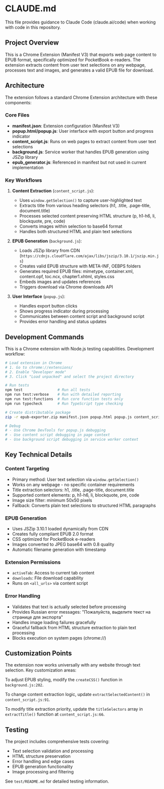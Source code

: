 # CLAUDE.md

This file provides guidance to Claude Code (claude.ai/code) when working with code in this repository.

## Project Overview

This is a Chrome Extension (Manifest V3) that exports web page content to EPUB format, specifically optimized for PocketBook e-readers. The extension extracts content from user text selections on any webpage, processes text and images, and generates a valid EPUB file for download.

## Architecture

The extension follows a standard Chrome Extension architecture with these components:

### Core Files
- **manifest.json**: Extension configuration (Manifest V3)
- **popup.html/popup.js**: User interface with export button and progress indicator
- **content_script.js**: Runs on web pages to extract content from user text selections
- **background.js**: Service worker that handles EPUB generation using JSZip library
- **epub_generator.js**: Referenced in manifest but not used in current implementation

### Key Workflows

1. **Content Extraction** (`content_script.js`):
   - Uses `window.getSelection()` to capture user-highlighted text
   - Extracts title from various heading selectors (h1, .title, .page-title, document.title)
   - Processes selected content preserving HTML structure (p, h1-h6, li, blockquote, pre, code)
   - Converts images within selection to base64 format
   - Handles both structured HTML and plain text selections

2. **EPUB Generation** (`background.js`):
   - Loads JSZip library from CDN (`https://cdnjs.cloudflare.com/ajax/libs/jszip/3.10.1/jszip.min.js`)
   - Creates valid EPUB structure with META-INF, OEBPS folders
   - Generates required EPUB files: mimetype, container.xml, content.opf, toc.ncx, chapter1.xhtml, styles.css
   - Embeds images and updates references
   - Triggers download via Chrome downloads API

3. **User Interface** (`popup.js`):
   - Handles export button clicks
   - Shows progress indicator during processing
   - Communicates between content script and background script
   - Provides error handling and status updates

## Development Commands

This is a Chrome extension with Node.js testing capabilities. Development workflow:

```bash
# Load extension in Chrome
# 1. Go to chrome://extensions/
# 2. Enable "Developer mode"
# 3. Click "Load unpacked" and select the project directory

# Run tests
npm test                # Run all tests
npm run test:verbose    # Run with detailed reporting
npm run test:functions  # Run core function tests only
npm run typecheck       # Run TypeScript type checking

# Create distributable package
zip -r epub-exporter.zip manifest.json popup.html popup.js content_script.js background.js epub_generator.js

# Debug
# - Use Chrome DevTools for popup.js debugging
# - Use content script debugging in page context
# - Use background script debugging in service worker context
```

## Key Technical Details

### Content Targeting
- Primary method: User text selection via `window.getSelection()`
- Works on any webpage - no specific container requirements
- Title extraction selectors: h1, .title, .page-title, document.title
- Supported content elements: p, h1-h6, li, blockquote, pre, code
- Image size filter: minimum 50x50 pixels
- Fallback: Converts plain text selections to structured HTML paragraphs

### EPUB Generation
- Uses JSZip 3.10.1 loaded dynamically from CDN
- Creates fully compliant EPUB 2.0 format
- CSS optimized for PocketBook e-readers
- Images converted to JPEG base64 with 0.8 quality
- Automatic filename generation with timestamp

### Extension Permissions
- `activeTab`: Access to current tab content
- `downloads`: File download capability
- Runs on `<all_urls>` via content script

### Error Handling
- Validates that text is actually selected before processing
- Provides Russian error messages: "Пожалуйста, выделите текст на странице для экспорта"
- Handles image loading failures gracefully
- Graceful fallback from HTML structure extraction to plain text processing
- Blocks execution on system pages (chrome://)

## Customization Points

The extension now works universally with any website through text selection. Key customization areas:

To adjust EPUB styling, modify the `createCSS()` function in `background.js:202`.

To change content extraction logic, update `extractSelectedContent()` in `content_script.js:91`.

To modify title extraction priority, update the `titleSelectors` array in `extractTitle()` function at `content_script.js:66`.

## Testing

The project includes comprehensive tests covering:
- Text selection validation and processing
- HTML structure preservation
- Error handling and edge cases
- EPUB generation functionality
- Image processing and filtering

See `test/README.md` for detailed testing information.
